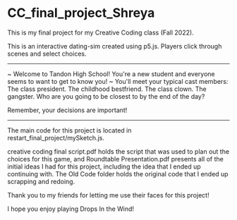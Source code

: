 # CC_final_project_Shreya

This is my final project for my Creative Coding class (Fall 2022).

This is an interactive dating-sim created using p5.js.
Players click through scenes and select choices.

****************

~ Welcome to Tandon High School! You're a new student and everyone seems to want to get to know you! ~
You'll meet your typical cast members:
The class president.
The childhood bestfriend.
The class clown.
The gangster.
Who are you going to be closest to by the end of the day?

Remember, your decisions are important!

****************

The main code for this project is located in restart_final_project/mySketch.js.

creative coding final script.pdf holds the script that was used to plan out the choices for this game, and Roundtable Presentation.pdf presents all of the initial ideas I had for this project, including the idea that I ended up continuing with.
The Old Code folder holds the original code that I ended up scrapping and redoing.

Thank you to my friends for letting me use their faces for this project!

I hope you enjoy playing Drops In the Wind!
